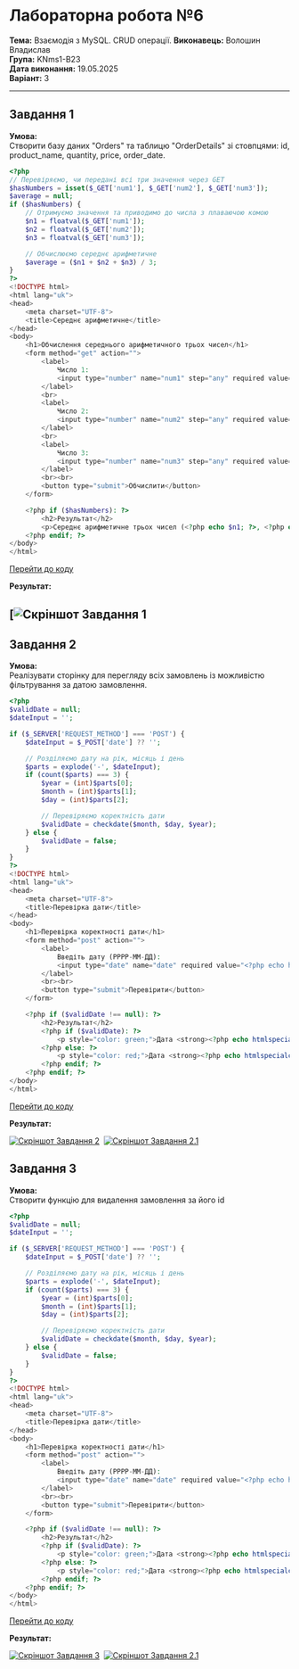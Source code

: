 # Лабораторна робота №6


**Тема:** Взаємодія з MySQL. CRUD операції. 
**Виконавець:** Волошин Владислав  
**Група:** KNms1-B23  
**Дата виконання:** 19.05.2025  
**Варіант:** 3

---

## Завдання 1



**Умова:**  
Створити базу даних "Orders" та таблицю "OrderDetails" зі стовпцями: id, product_name, quantity, price, order_date.

```php
<?php
// Перевіряємо, чи передані всі три значення через GET
$hasNumbers = isset($_GET['num1'], $_GET['num2'], $_GET['num3']);
$average = null;
if ($hasNumbers) {
    // Отримуємо значення та приводимо до числа з плаваючою комою
    $n1 = floatval($_GET['num1']);
    $n2 = floatval($_GET['num2']);
    $n3 = floatval($_GET['num3']);

    // Обчислюємо середнє арифметичне
    $average = ($n1 + $n2 + $n3) / 3;
}
?>
<!DOCTYPE html>
<html lang="uk">
<head>
    <meta charset="UTF-8">
    <title>Середнє арифметичне</title>
</head>
<body>
    <h1>Обчислення середнього арифметичного трьох чисел</h1>
    <form method="get" action="">
        <label>
            Число 1:
            <input type="number" name="num1" step="any" required value="<?php echo $hasNumbers ? htmlspecialchars($_GET['num1']) : ''; ?>">
        </label>
        <br>
        <label>
            Число 2:
            <input type="number" name="num2" step="any" required value="<?php echo $hasNumbers ? htmlspecialchars($_GET['num2']) : ''; ?>">
        </label>
        <br>
        <label>
            Число 3:
            <input type="number" name="num3" step="any" required value="<?php echo $hasNumbers ? htmlspecialchars($_GET['num3']) : ''; ?>">
        </label>
        <br><br>
        <button type="submit">Обчислити</button>
    </form>

    <?php if ($hasNumbers): ?>
        <h2>Результат</h2>
        <p>Середнє арифметичне трьох чисел (<?php echo $n1; ?>, <?php echo $n2; ?>, <?php echo $n3; ?>) = <strong><?php echo $average; ?></strong></p>
    <?php endif; ?>
</body>
</html>
```

[Перейти до коду](https://github.com/VoloshynVl/PHPLABS-Voloshyn/blob/main/Lab6/create_orders_db.php)

**Результат:**

## [![Скріншот Завдання 1](https://github.com/VoloshynVl/PHPLABS-Voloshyn/blob/main/Lab6/Screenshots/Lab6_task1.png) 


## Завдання 2


**Умова:**  
Реалізувати сторінку для перегляду всіх замовлень із можливістю фільтрування за датою замовлення.

```php
<?php
$validDate = null;
$dateInput = '';

if ($_SERVER['REQUEST_METHOD'] === 'POST') {
    $dateInput = $_POST['date'] ?? '';

    // Розділяємо дату на рік, місяць і день
    $parts = explode('-', $dateInput);
    if (count($parts) === 3) {
        $year = (int)$parts[0];
        $month = (int)$parts[1];
        $day = (int)$parts[2];

        // Перевіряємо коректність дати
        $validDate = checkdate($month, $day, $year);
    } else {
        $validDate = false;
    }
}
?>
<!DOCTYPE html>
<html lang="uk">
<head>
    <meta charset="UTF-8">
    <title>Перевірка дати</title>
</head>
<body>
    <h1>Перевірка коректності дати</h1>
    <form method="post" action="">
        <label>
            Введіть дату (РРРР-ММ-ДД):
            <input type="date" name="date" required value="<?php echo htmlspecialchars($dateInput); ?>">
        </label>
        <br><br>
        <button type="submit">Перевірити</button>
    </form>

    <?php if ($validDate !== null): ?>
        <h2>Результат</h2>
        <?php if ($validDate): ?>
            <p style="color: green;">Дата <strong><?php echo htmlspecialchars($dateInput); ?></strong> є коректною.</p>
        <?php else: ?>
            <p style="color: red;">Дата <strong><?php echo htmlspecialchars($dateInput); ?></strong> є некоректною.</p>
        <?php endif; ?>
    <?php endif; ?>
</body>
</html>

```

[Перейти до коду]()

**Результат:**

[![Скріншот Завдання 2](https://github.com/VoloshynVl/PHPLABS-Voloshyn/blob/main/lab5/Screenshots/Lab5_task2_first-scrn.png)](https://github.com/VoloshynVl/PHPLABS-Voloshyn/blob/main/lab5/Screenshots/Lab5_task2_first-scrn.png) 
[![Скріншот Завдання 2.1](https://github.com/VoloshynVl/PHPLABS-Voloshyn/blob/main/lab5/Screenshots/Lab5_task2_second-scrn.png)](https://github.com/VoloshynVl/PHPLABS-Voloshyn/blob/main/lab5/Screenshots/Lab5_task2_second-scrn.png)

## Завдання 3


**Умова:**  
Створити функцію для видалення замовлення за його id


```php
<?php
$validDate = null;
$dateInput = '';

if ($_SERVER['REQUEST_METHOD'] === 'POST') {
    $dateInput = $_POST['date'] ?? '';

    // Розділяємо дату на рік, місяць і день
    $parts = explode('-', $dateInput);
    if (count($parts) === 3) {
        $year = (int)$parts[0];
        $month = (int)$parts[1];
        $day = (int)$parts[2];

        // Перевіряємо коректність дати
        $validDate = checkdate($month, $day, $year);
    } else {
        $validDate = false;
    }
}
?>
<!DOCTYPE html>
<html lang="uk">
<head>
    <meta charset="UTF-8">
    <title>Перевірка дати</title>
</head>
<body>
    <h1>Перевірка коректності дати</h1>
    <form method="post" action="">
        <label>
            Введіть дату (РРРР-ММ-ДД):
            <input type="date" name="date" required value="<?php echo htmlspecialchars($dateInput); ?>">
        </label>
        <br><br>
        <button type="submit">Перевірити</button>
    </form>

    <?php if ($validDate !== null): ?>
        <h2>Результат</h2>
        <?php if ($validDate): ?>
            <p style="color: green;">Дата <strong><?php echo htmlspecialchars($dateInput); ?></strong> є коректною.</p>
        <?php else: ?>
            <p style="color: red;">Дата <strong><?php echo htmlspecialchars($dateInput); ?></strong> є некоректною.</p>
        <?php endif; ?>
    <?php endif; ?>
</body>
</html>

```

[Перейти до коду]()

**Результат:**

[![Скріншот Завдання 3](https://github.com/VoloshynVl/PHPLABS-Voloshyn/blob/main/lab5/Screenshots/Lab5_task2_first-scrn.png)](https://github.com/VoloshynVl/PHPLABS-Voloshyn/blob/main/lab5/Screenshots/Lab5_task2_first-scrn.png) 
[![Скріншот Завдання 2.1](https://github.com/VoloshynVl/PHPLABS-Voloshyn/blob/main/lab5/Screenshots/Lab5_task2_second-scrn.png)](https://github.com/VoloshynVl/PHPLABS-Voloshyn/blob/main/lab5/Screenshots/Lab5_task2_second-scrn.png)
